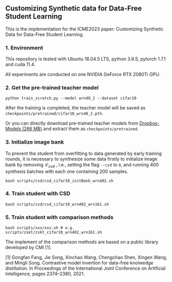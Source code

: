 ## Customizing Synthetic data for Data-Free Student Learning

This is the implementation for the ICME2023 paper: Customizing Synthetic Data for Data-Free Student Learning.

### 1. Environment

This repository is tested with Ubuntu 18.04.5 LTS, python 3.6.5, pytorch 1.7.1 and cuda 11.4.

All experiments are conducted on one NVIDIA GeForce RTX 2080Ti GPU.

### 2. Get the pre-trained teacher model

```
python train_scratch.py --model wrn40_2 --dataset cifar10
```

After the training is completed, the teacher model will be saved as `checkpoints/pretrained/cifar10_wrn40_2.pth`.

Or you can directly download pre-trained teacher models from [Dropbox-Models (266 MB)](https://www.dropbox.com/sh/w8xehuk7debnka3/AABhoazFReE_5mMeyvb4iUWoa?dl=0) and extract them as `checkpoints/pretrained`.

### 3. Initialize image bank

To prevent the student from overfitting to data generated by early training rounds, it is necessary to synthesize some data firstly to initialize image bank by removing $\mathcal{L}_{csd}$ , i.e., setting the flag `--csd` to `0`, and running 400 synthesis batches with each one containing 200 samples.

```
bash scripts/csd/csd_cifar10_initBank_wrn402.sh
```

### 4. Train student with CSD

```
bash scripts/csd/csd_cifar10_wrn402_wrn161.sh
```

### 5. Train student with comparison methods

```
bash scripts/xxx/xxx.sh # e.g. scripts/zskt/zskt_cifar10_wrn402_wrn161.sh
```

The implement of the comparison methods are based on a public library developed by CMI [1].

[1] Gongfan Fang, Jie Song, Xinchao Wang, Chengchao Shen, Xingen Wang, and Mingli Song. Contrastive model invertion for data-free knolwedge distillation. In Proceedings of the International Joint Conference on Artificial Intelligence, pages 2374–2380, 2021.

